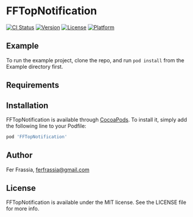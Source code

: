 # FFTopNotification

[![CI Status](https://img.shields.io/travis/ferfrassia@gmail.com/FFTopNotification.svg?style=flat)](https://travis-ci.org/ferfrassia@gmail.com/FFTopNotification)
[![Version](https://img.shields.io/cocoapods/v/FFTopNotification.svg?style=flat)](https://cocoapods.org/pods/FFTopNotification)
[![License](https://img.shields.io/cocoapods/l/FFTopNotification.svg?style=flat)](https://cocoapods.org/pods/FFTopNotification)
[![Platform](https://img.shields.io/cocoapods/p/FFTopNotification.svg?style=flat)](https://cocoapods.org/pods/FFTopNotification)

## Example

To run the example project, clone the repo, and run `pod install` from the Example directory first.

## Requirements

## Installation

FFTopNotification is available through [CocoaPods](https://cocoapods.org). To install
it, simply add the following line to your Podfile:

```ruby
pod 'FFTopNotification'
```

## Author

Fer Frassia, ferfrassia@gmail.com

## License

FFTopNotification is available under the MIT license. See the LICENSE file for more info.

